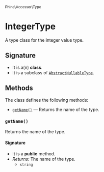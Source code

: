 <small>Phine\Accessor\Type</small>

IntegerType
===========

A type class for the integer value type.

Signature
---------

- It is a(n) **class**.
- It is a subclass of [`AbstractNullableType`](../../../Phine/Accessor/Type/AbstractNullableType.md).

Methods
-------

The class defines the following methods:

- [`getName()`](#getName) &mdash; Returns the name of the type.

### `getName()` <a name="getName"></a>

Returns the name of the type.

#### Signature

- It is a **public** method.
- _Returns:_ The name of the type.
    - `string`

